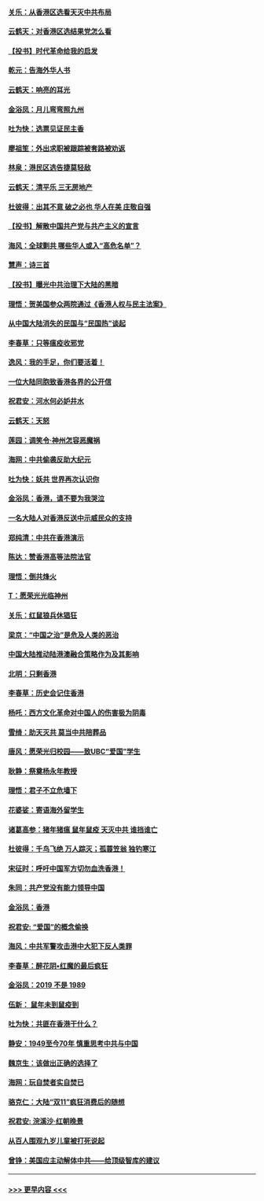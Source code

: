 #### [关乐：从香港区选看天灭中共布局](../pages/nsc993/n11686647.md?t=11281644) 
#### [云鹤天：对香港区选结果党怎么看](../pages/nsc993/n11686216.md?t=11281644) 
#### [【投书】时代革命给我的启发](../pages/nsc993/n11684287.md?t=11281644) 
#### [乾元：告海外华人书](../pages/nsc993/n11684044.md?t=11281644) 
#### [云鹤天：响亮的耳光](../pages/nsc993/n11684254.md?t=11281644) 
#### [金浴凤：月儿弯弯照九州](../pages/nsc993/n11684231.md?t=11281644) 
#### [吐为快：选票见证民主香](../pages/nsc993/n11684206.md?t=11281644) 
#### [廖祖笙：外出求职被跟踪被套路被劝返](../pages/nsc993/n11683874.md?t=11281644) 
#### [林泉：港民区选告捷莫轻敌](../pages/nsc993/n11683930.md?t=11281644) 
#### [云鹤天：清平乐 三无房地产](../pages/nsc993/n11681521.md?t=11281644) 
#### [杜彼得：出其不意 破之必也 华人在美 庄敬自强](../pages/nsc993/n11679554.md?t=11281644) 
#### [【投书】解散中国共产党与共产主义的宣言](../pages/nsc993/n11679177.md?t=11281644) 
#### [海风：全球剿共 哪些华人或入“高危名单”？](../pages/nsc993/n11678617.md?t=11281644) 
#### [慧声：诗三首](../pages/nsc993/n11678848.md?t=11281644) 
#### [【投书】曝光中共治理下大陆的黑暗](../pages/nsc993/n11678674.md?t=11281644) 
#### [理悟：贺美国参众两院通过《香港人权与民主法案》](../pages/nsc993/n11678104.md?t=11281644) 
#### [从中国大陆消失的民国与“民国热”谈起](../pages/nsc993/n11678075.md?t=11281644) 
#### [李春草：只等瘟疫收邪党](../pages/nsc993/n11677308.md?t=11281644) 
#### [逸风：我的手足，你们要活着！](../pages/nsc993/n11676352.md?t=11281644) 
#### [一位大陆同胞致香港各界的公开信](../pages/nsc993/n11675761.md?t=11281644) 
#### [祝君安：河水何必妒井水](../pages/nsc993/n11675746.md?t=11281644) 
#### [云鹤天：天怒](../pages/nsc993/n11675718.md?t=11281644) 
#### [莲园：调笑令‧神州怎容恶魔祸](../pages/nsc993/n11675648.md?t=11281644) 
#### [海网：中共偷袭反助大纪元](../pages/nsc993/n11673515.md?t=11281644) 
#### [吐为快：妖共 世界再次认识你](../pages/nsc993/n11673506.md?t=11281644) 
#### [金浴凤：香港，请不要为我哭泣](../pages/nsc993/n11673248.md?t=11281644) 
#### [一名大陆人对香港反送中示威民众的支持](../pages/nsc993/n11672615.md?t=11281644) 
#### [郑纯清：中共在香港演示](../pages/nsc993/n11670539.md?t=11281644) 
#### [陈达：赞香港高等法院法官](../pages/nsc993/n11669542.md?t=11281644) 
#### [理悟：倒共烽火](../pages/nsc993/n11668844.md?t=11281644) 
#### [T：愿荣光光临神州](../pages/nsc993/n11668421.md?t=11281644) 
#### [关乐：红鼠狼兵休猖狂](../pages/nsc993/n11668378.md?t=11281644) 
#### [梁京：“中国之治”是危及人类的恶治](../pages/nsc993/n11668328.md?t=11281644) 
#### [中国大陆推动陆港澳融合策略作为及其影响](../pages/nsc993/n11668157.md?t=11281644) 
#### [北明：只剩香港](../pages/nsc993/n11668002.md?t=11281644) 
#### [李春草：历史会记住香港](../pages/nsc993/n11667927.md?t=11281644) 
#### [杨吒：西方文化革命对中国人的伤害极为阴毒](../pages/nsc993/n11664521.md?t=11281644) 
#### [雪绮：助天灭共 莫当中共陪葬品](../pages/nsc993/n11662650.md?t=11281644) 
#### [唐风：愿荣光归校园——致UBC“爱国”学生](../pages/nsc993/n11662194.md?t=11281644) 
#### [耿静：祭奠杨永年教授](../pages/nsc993/n11662514.md?t=11281644) 
#### [理悟：君子不立危墙下](../pages/nsc993/n11662172.md?t=11281644) 
#### [花婆娑：寄语海外留学生](../pages/nsc993/n11662121.md?t=11281644) 
#### [诸葛高参：猪年猪瘟 鼠年鼠疫 天灭中共 谁挡谁亡](../pages/nsc993/n11661980.md?t=11281644) 
#### [杜彼得：千鸟飞绝 万人踪灭；孤蓑笠翁 独钓寒江](../pages/nsc993/n11661170.md?t=11281644) 
#### [宋征时：呼吁中国军方切勿血洗香港！](../pages/nsc993/n11415318.md?t=11281644) 
#### [朱同：共产党没有能力领导中国](../pages/nsc993/n11660421.md?t=11281644) 
#### [金浴凤：香港](../pages/nsc993/n11660419.md?t=11281644) 
#### [祝君安: “爱国”的概念偷换](../pages/nsc993/n11659706.md?t=11281644) 
#### [海风：中共军警攻击港中大犯下反人类罪](../pages/nsc993/n11659632.md?t=11281644) 
#### [李春草：醉花阴•红魔的最后疯狂](../pages/nsc993/n11659287.md?t=11281644) 
#### [金浴凤：2019 不是 1989](../pages/nsc993/n11657663.md?t=11281644) 
#### [伍新： 鼠年未到鼠疫到](../pages/nsc993/n11655098.md?t=11281644) 
#### [吐为快：共匪在香港干什么？](../pages/nsc993/n11654891.md?t=11281644) 
#### [静安：1949至今70年 慎重思考中共与中国](../pages/nsc993/n11651244.md?t=11281644) 
#### [魏京生：该做出正确的选择了](../pages/nsc993/n11653084.md?t=11281644) 
#### [海网：玩自焚者实自焚已](../pages/nsc993/n11652423.md?t=11281644) 
#### [骆克仁：大陆“双11”疯狂消费后的随想](../pages/nsc993/n11652305.md?t=11281644) 
#### [祝君安: 浣溪沙·红朝晚景](../pages/nsc993/n11652258.md?t=11281644) 
#### [从百人围观九岁儿童被打死说起](../pages/nsc993/n11651030.md?t=11281644) 
#### [曾铮：美国应主动解体中共——给顶级智库的建议](../pages/nsc993/n11649888.md?t=11281644) 

----
#### [ >>> 更早内容 <<< ](../indexes/nsc993-earlier.md)
